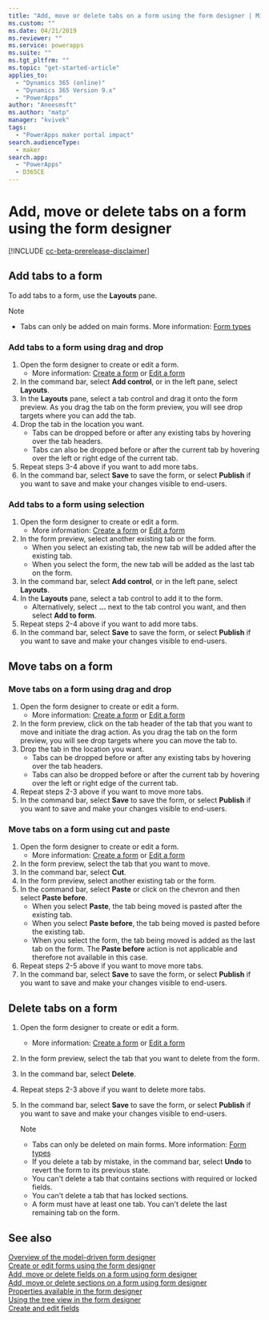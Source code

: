 ```yaml
---
title: "Add, move or delete tabs on a form using the form designer | MicrosoftDocs"
ms.custom: ""
ms.date: 04/21/2019
ms.reviewer: ""
ms.service: powerapps
ms.suite: ""
ms.tgt_pltfrm: ""
ms.topic: "get-started-article"
applies_to: 
  - "Dynamics 365 (online)"
  - "Dynamics 365 Version 9.x"
  - "PowerApps"
author: "Aneesmsft"
ms.author: "matp"
manager: "kvivek"
tags: 
  - "PowerApps maker portal impact"
search.audienceType: 
  - maker
search.app: 
  - "PowerApps"
  - D365CE
---
```


# Add, move or delete tabs on a form using the form designer 
[!INCLUDE [cc-beta-prerelease-disclaimer](../../includes/cc-beta-prerelease-disclaimer.md)]

## Add tabs to a form
To add tabs to a form, use the **Layouts** pane.  
    
  > [!NOTE]
  >   - Tabs can only be added on main forms. More information: [Form types](types-forms.md)

### Add tabs to a form using drag and drop

1. Open the form designer to create or edit a form. 
    - More information: [Create a form](create-and-edit-forms.md#create-a-form) or [Edit a form](create-and-edit-forms.md#edit-a-form)
2. In the command bar, select **Add control**, or in the left pane, select **Layouts**. 
3. In the **Layouts** pane, select a tab control and drag it onto the form preview. As you drag the tab on the form preview, you will see drop targets where you can add the tab. 
4. Drop the tab in the location you want.
    - Tabs can be dropped before or after any existing tabs by hovering over the tab headers.
    - Tabs can also be dropped before or after the current tab by hovering over the left or right edge of the current tab.
5. Repeat steps 3-4 above if you want to add more tabs.
6. In the command bar, select **Save** to save the form, or select **Publish** if you want to save and make your changes visible to end-users. 

### Add tabs to a form using selection 

1. Open the form designer to create or edit a form. 
    - More information: [Create a form](create-and-edit-forms.md#create-a-form) or [Edit a form](create-and-edit-forms.md#edit-a-form)
2. In the form preview, select another existing tab or the form.
    - When you select an existing tab, the new tab will be added after the existing tab. 
    - When you select the form, the new tab will be added as the last tab on the form. 
3. In the command bar, select **Add control**, or in the left pane, select **Layouts**.  
4. In the **Layouts** pane, select a tab control to add it to the form. 
    - Alternatively, select **...** next to the tab control you want, and then select **Add to form**. 
5. Repeat steps 2-4 above if you want to add more tabs.
6. In the command bar, select **Save** to save the form, or select **Publish** if you want to save and make your changes visible to end-users. 

## Move tabs on a form

### Move tabs on a form using drag and drop

1. Open the form designer to create or edit a form. 
    - More information: [Create a form](create-and-edit-forms.md#create-a-form) or [Edit a form](create-and-edit-forms.md#edit-a-form)
2. In the form preview, click on the tab header of the tab that you want to move and initiate the drag action. As you drag the tab on the form preview, you will see drop targets where you can move the tab to. 
3. Drop the tab in the location you want.
    - Tabs can be dropped before or after any existing tabs by hovering over the tab headers.
    - Tabs can also be dropped before or after the current tab by hovering over the left or right edge of the current tab.
4. Repeat steps 2-3 above if you want to move more tabs.
5. In the command bar, select **Save** to save the form, or select **Publish** if you want to save and make your changes visible to end-users. 

### Move tabs on a form using cut and paste

1. Open the form designer to create or edit a form. 
    - More information: [Create a form](create-and-edit-forms.md#create-a-form) or [Edit a form](create-and-edit-forms.md#edit-a-form)
2. In the form preview, select the tab that you want to move.
3. In the command bar, select **Cut**.
4. In the form preview, select another existing tab or the form.
5. In the command bar, select **Paste** or click on the chevron and then select **Paste before**.
    - When you select **Paste**, the tab being moved is pasted after the existing tab. 
    - When you select **Paste before**, the tab being moved is pasted before the existing tab.
    - When you select the form, the tab being moved is added as the last tab on the form. The **Paste before** action is not applicable and therefore not available in this case.
6. Repeat steps 2-5 above if you want to move more tabs.
7. In the command bar, select **Save** to save the form, or select **Publish** if you want to save and make your changes visible to end-users. 

## Delete tabs on a form
1. Open the form designer to create or edit a form. 
    - More information: [Create a form](create-and-edit-forms.md#create-a-form) or [Edit a form](create-and-edit-forms.md#edit-a-form)
2. In the form preview, select the tab that you want to delete from the form. 
3. In the command bar, select **Delete**.
4. Repeat steps 2-3 above if you want to delete more tabs.
4. In the command bar, select **Save** to save the form, or select **Publish** if you want to save and make your changes visible to end-users. 

    > [!NOTE]
    >   - Tabs can only be deleted on main forms. More information: [Form types](types-forms.md)
    >   - If you delete a tab by mistake, in the command bar, select **Undo** to revert the form to its previous state. 
    >   - You can't delete a tab that contains sections with required or locked fields. 
    >   - You can't delete a tab that has locked sections. 
    >   - A form must have at least one tab. You can't delete the last remaining tab on the form. 

## See also
[Overview of the model-driven form designer](form-designer-overview.md)  
[Create or edit forms using the form designer](create-and-edit-forms.md)  
[Add, move or delete fields on a form using form designer](add-move-or-delete-fields-on-form.md)  
[Add, move or delete sections on a form using form designer](add-move-or-delete-sections-on-form.md)  
[Properties available in the form designer](form-designer-properties.md)  
[Using the tree view in the form designer](using-tree-view-on-form.md)  
[Create and edit fields](../common-data-service/create-edit-field-portal.md) 
